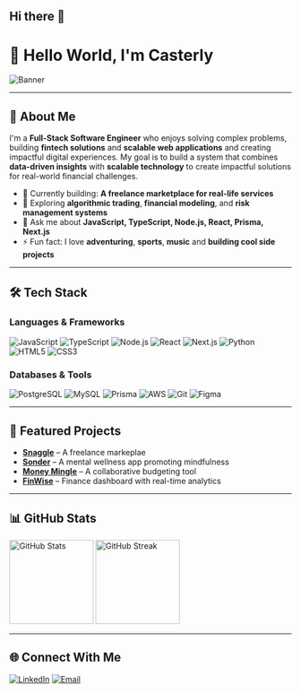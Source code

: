 ## Hi there 👋

<!--
**colivie000/colivie000** is a ✨ _special_ ✨ repository because its `README.md` (this file) appears on your GitHub profile.

Here are some ideas to get you started:

- 🔭 I’m currently working on ...
- 🌱 I’m currently learning ...
- 👯 I’m looking to collaborate on ...
- 🤔 I’m looking for help with ...
- 💬 Ask me about ...
- 📫 How to reach me: ...
- 😄 Pronouns: ...
- ⚡ Fun fact: ...
-->

# 👋 Hello World, I'm Casterly  

![Banner](https://github.com/your-username/your-username/blob/main/banner.png) <!-- Optional: Add a custom banner image -->

---

## 🚀 About Me  
I'm a **Full-Stack Software Engineer** who enjoys solving complex problems, building **fintech solutions** and **scalable web applications** and creating impactful digital experiences.
My goal is to build a system that combines **data-driven insights** with **scalable technology** to create impactful solutions for real-world financial challenges.

- 🔭 Currently building: **A freelance marketplace for real-life services**  
- 🌱 Exploring **algorithmic trading**, **financial modeling**, and **risk management systems** 
- 💬 Ask me about **JavaScript, TypeScript, Node.js, React, Prisma, Next.js**  
- ⚡ Fun fact: I love **adventuring**, **sports**, **music** and **building cool side projects**  

---

## 🛠 Tech Stack  

### **Languages & Frameworks**
<p>
  <img src="https://img.shields.io/badge/JavaScript-F7DF1E?logo=javascript&logoColor=black" alt="JavaScript"/>
  <img src="https://img.shields.io/badge/TypeScript-3178C6?logo=typescript&logoColor=white" alt="TypeScript"/>
  <img src="https://img.shields.io/badge/Node.js-339933?logo=node.js&logoColor=white" alt="Node.js"/>
  <img src="https://img.shields.io/badge/React-61DAFB?logo=react&logoColor=black" alt="React"/>
  <img src="https://img.shields.io/badge/Next.js-000000?logo=next.js&logoColor=white" alt="Next.js"/>
  <img src="https://img.shields.io/badge/Python-3776AB?logo=python&logoColor=white" alt="Python"/>
  <img src="https://img.shields.io/badge/HTML5-E34F26?logo=html5&logoColor=white" alt="HTML5"/>
  <img src="https://img.shields.io/badge/CSS3-1572B6?logo=css3&logoColor=white" alt="CSS3"/>
</p>

### **Databases & Tools**
<p>
  <img src="https://img.shields.io/badge/PostgreSQL-316192?logo=postgresql&logoColor=white" alt="PostgreSQL"/>
  <img src="https://img.shields.io/badge/MySQL-4479A1?logo=mysql&logoColor=white" alt="MySQL"/>
  <img src="https://img.shields.io/badge/Prisma-2D3748?logo=prisma&logoColor=white" alt="Prisma"/>
  <img src="https://img.shields.io/badge/AWS-232F3E?logo=amazon-aws&logoColor=white" alt="AWS"/>
  <img src="https://img.shields.io/badge/Git-F05032?logo=git&logoColor=white" alt="Git"/>
  <img src="https://img.shields.io/badge/Figma-F24E1E?logo=figma&logoColor=white" alt="Figma"/>
</p>

---

## 📂 Featured Projects  
- **[Snaggle](https://github.com/your-username/snaggle)** – A freelance markeplae  
- **[Sonder](https://github.com/your-username/sonder)** – A mental wellness app promoting mindfulness  
- **[Money Mingle](https://github.com/colivie000/money-mingle)** – A collaborative budgeting tool  
- **[FinWise](https://github.com/colivie000/finwise)** – Finance dashboard with real-time analytics  

---

## 📊 GitHub Stats  
<p>
  <img src="https://github-readme-stats.vercel.app/api?username=your-username&show_icons=true&theme=radical" alt="GitHub Stats" height="150"/>
  <img src="https://github-readme-streak-stats.herokuapp.com/?user=your-username&theme=radical" alt="GitHub Streak" height="150"/>
</p>

---

## 🌐 Connect With Me  
<p>
  <a href="https://linkedin.com/in/casterlyolivier"><img src="https://img.shields.io/badge/LinkedIn-0077B5?logo=linkedin&logoColor=white" alt="LinkedIn"/></a>
  <a href="mailto:casterlyo@gmail.com"><img src="https://img.shields.io/badge/Email-D14836?logo=gmail&logoColor=white" alt="Email"/></a>
</p>


